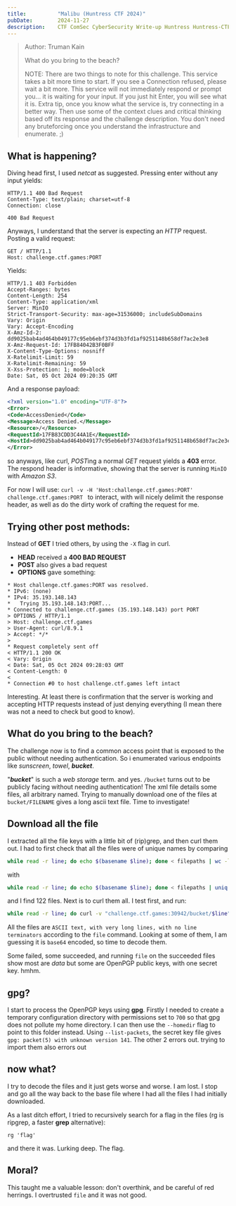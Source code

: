 ```yaml
---
title:          "Malibu (Huntress CTF 2024)"
pubDate:        2024-11-27
description:    CTF ComSec CyberSecurity Write-up Huntress Huntress-CTF-2024
---
```


> Author: Truman Kain
>
> What do you bring to the beach?
>
> NOTE: There are two things to note for this challenge.
> This service takes a bit more time to start. If you see a Connection refused, please wait a bit more.
> This service will not immediately respond or prompt you... it is waiting for your input. If you just hit Enter, you will see what it is.
> Extra tip, once you know what the service is, try connecting in a better way. Then use some of the context clues and critical thinking based off its response and the challenge description. You don't need any bruteforcing once you understand the infrastructure and enumerate. ;)


## What is happening?

Diving head first, I used _netcat_ as suggested. Pressing enter without any input yields:
```
HTTP/1.1 400 Bad Request
Content-Type: text/plain; charset=utf-8
Connection: close

400 Bad Request
```
Anyways, I understand that the server is expecting an _HTTP_ request. Posting a valid request:

```http
GET / HTTP/1.1
Host: challenge.ctf.games:PORT
```

Yields:
```
HTTP/1.1 403 Forbidden
Accept-Ranges: bytes
Content-Length: 254
Content-Type: application/xml
Server: MinIO
Strict-Transport-Security: max-age=31536000; includeSubDomains
Vary: Origin
Vary: Accept-Encoding
X-Amz-Id-2: dd9025bab4ad464b049177c95eb6ebf374d3b3fd1af9251148b658df7ac2e3e8
X-Amz-Request-Id: 17FB84042B3F0BFF
X-Content-Type-Options: nosniff
X-Ratelimit-Limit: 59
X-Ratelimit-Remaining: 59
X-Xss-Protection: 1; mode=block
Date: Sat, 05 Oct 2024 09:20:35 GMT
```

And a response payload:
```xml
<?xml version="1.0" encoding="UTF-8"?>
<Error>
<Code>AccessDenied</Code>
<Message>Access Denied.</Message>
<Resource>/</Resource>
<RequestId>17FB83CDD3C44A1E</RequestId>
<HostId>dd9025bab4ad464b049177c95eb6ebf374d3b3fd1af9251148b658df7ac2e3e8</HostId>
</Error>
```

so anyways, like curl, *POST*ing a normal *GET* request yields a **403** error. The respond header is informative, showing that the server is running `MinIO` with _Amazon S3_.

For now I will use: `curl -v -H 'Host:challenge.ctf.games:PORT' challenge.ctf.games:PORT ` to interact, with will nicely delimit the response header, as well as do the dirty work of crafting the request for me.

## Trying other post methods:

Instead of **GET** I tried others, by using the `-X` flag in curl.

- **HEAD** received a **400 BAD REQUEST**
- **POST** also gives a bad request
- **OPTIONS** gave something:

```
* Host challenge.ctf.games:PORT was resolved.
* IPv6: (none)
* IPv4: 35.193.148.143
*   Trying 35.193.148.143:PORT...
* Connected to challenge.ctf.games (35.193.148.143) port PORT
> OPTIONS / HTTP/1.1
> Host: challenge.ctf.games
> User-Agent: curl/8.9.1
> Accept: */*
>
* Request completely sent off
< HTTP/1.1 200 OK
< Vary: Origin
< Date: Sat, 05 Oct 2024 09:28:03 GMT
< Content-Length: 0
<
* Connection #0 to host challenge.ctf.games left intact
```

Interesting. At least there is confirmation that the server is working and accepting HTTP requests instead of just denying everything (I mean there was not a need to check but good to know).

## What do you bring to the beach?

The challenge now is to find a common access point that is exposed to the public without needing authentication. So i enumerated various endpoints like _sunscreen_, _towel_, ***bucket***.

"***bucket***" is such a _web storage_ term. and yes. `/bucket` turns out to be publicly facing without needing authentication! The xml file details some files, all arbitrary named. Trying to manually download one of the files at `bucket/FILENAME` gives a long ascii text file. Time to investigate!

## Download all the file

I extracted all the file keys with a little bit of (rip)grep, and then curl them out. I had to first check that all the files were of unique names by comparing

```sh
while read -r line; do echo $(basename $line); done < filepaths | wc -l
```

with

```sh
while read -r line; do echo $(basename $line); done < filepaths | uniq | wc -l
```

and I find 122 files. Next is to curl them all. I test first, and run:

```sh
while read -r line; do curl -v "challenge.ctf.games:30942/bucket/$line" -o "files/$(basename $line)"; done < filepaths
```

All the files are `ASCII text, with very long lines, with no line terminators` according to the `file` command. Looking at some of them, I am guessing it is `base64` encoded, so time to decode them.

Some failed, some succeeded, and running `file` on the succeeded files show most are _data_ but some are OpenPGP public keys, with one secret key. hmhm.

## gpg?

I start to process the OpenPGP keys using **gpg**. Firstly I needed to create a temporary configuration directory with permissions set to `700` so that gpg does not pollute my home directory. I can then use the `--homedir` flag to point to this folder instead. Using `--list-packets`, the secret key file gives `gpg: packet(5) with unknown version 141`. The other 2 errors out. trying to import them also errors out

## now what?

I try to decode the files and it just gets worse and worse. I am lost. I stop and go all the way back to the base file where I had all the files I had initially downloaded.

As a last ditch effort, I tried to recursively search for a flag in the files (rg is ripgrep, a faster **grep** alternative):

```
rg 'flag'
```

and there it was. Lurking deep. The flag.


## Moral?

This taught me a valuable lesson: don't overthink, and be careful of red herrings. I overtrusted `file` and it was not good.

